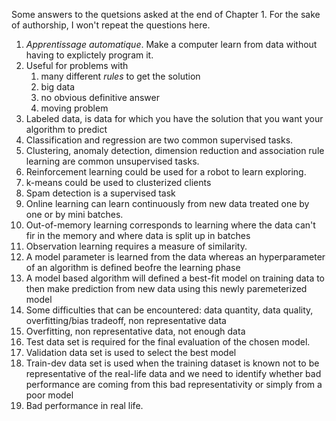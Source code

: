 Some answers to the quetsions asked at the end of Chapter 1. For the sake of authorship, I won't repeat the questions here.

1. *Apprentissage automatique*. Make a computer learn from data without having to explictely program it.
2. Useful for problems with
   1. many different *rules* to get the solution
   2. big data
   3. no obvious definitive answer
   4. moving problem
3. Labeled data, is data for which you have the solution that you want your algorithm to predict
4. Classification and regression are two common supervised tasks.
5. Clustering, anomaly detection, dimension reduction and association rule learning are common unsupervised tasks.
6. Reinforcement learning could be used for a robot to learn exploring.
7. k-means could be used to clusterized clients
8. Spam detection is a supervised task
9. Online learning can learn continuously from new data treated one by one or by mini batches.
10. Out-of-memory learning corresponds to learning where the data can't fir in the memory and where data is split up in batches
11. Observation learning requires a measure of similarity.
12. A model parameter is learned from the data whereas an hyperparameter of an algorithm is defined beofre the learning phase
13. A model based algorithm will defined a best-fit model on training data to then make prediction from new data using this newly paremeterized model
14. Some difficulties that can be encountered: data quantity, data quality, overfitting/bias tradeoff, non representative data
15. Overfitting, non representative data, not enough data
16. Test data set is required for the final evaluation of the chosen model.
17. Validation data set is used to select the best model
18. Train-dev data set is used when the training dataset is known not to be representative of the real-life data and we need to identify whether bad performance are coming from this bad representativity or simply from a poor model
19. Bad performance in real life.
